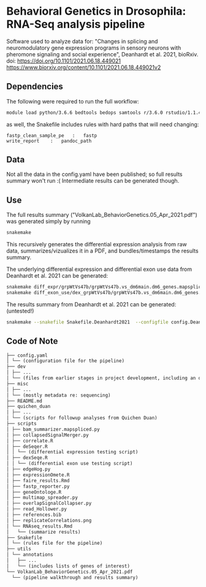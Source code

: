 # Behavioral Genetics in Drosophila: RNA-Seq analysis pipeline

Software used to analyze data for: "Changes in splicing and neuromodulatory gene expression programs in sensory neurons with pheromone signaling and social experience", Deanhardt et al. 2021, bioRxiv. doi: https://doi.org/10.1101/2021.06.18.449021
https://www.biorxiv.org/content/10.1101/2021.06.18.449021v2


## Dependencies

The following were required to run the full workflow:
```bash
module load python/3.6.6 bedtools bedops samtools r/3.6.0 rstudio/1.1.453 bowtie sratoolkit subread
```

as well, the Snakefile includes rules with hard paths that will need changing:
```
fastp_clean_sample_pe	:	fastp
write_report	:	pandoc_path
```


## Data

Not all the data in the config.yaml have been published; so full results summary won't run :( Intermediate results can be generated though.


## Use

The full results summary ("VolkanLab_BehaviorGenetics.05_Apr_2021.pdf") was generated simply by running 

```bash
snakemake
```

This recursively generates the differential expression analysis from raw data, summarizes/vizualizes it in a PDF, and bundles/timestamps the results summary.


The underlying differential expression and differential exon use data from Deanhardt et al. 2021 can be generated:

```bash
snakemake diff_expr/grpWtVs47b/grpWtVs47b.vs_dm6main.dm6_genes.mapspliceMulti.MpBC.itemized.de diff_expr/grpWtVs67d/grpWtVs67d.vs_dm6main.dm6_genes.mapspliceMulti.MpBC.itemized.de diff_expr/grpWtVsFru_smolFru/grpWtVsFru_smolFru.vs_dm6main.dm6_genes.mapspliceMulti.MpBC.itemized.de diff_expr/grpWtVsMut/grpWtVsMut.vs_dm6main.dm6_genes.mapspliceMulti.MpBC.itemized.de 
snakemake diff_exon_use/dex_grpWtVs47b/grpWtVs47b.vs_dm6main.dm6_genes.mapspliceMulti.M.de diff_exon_use/dex_grpWtVs67d/grpWtVs67d.vs_dm6main.dm6_genes.mapspliceMulti.M.de diff_exon_use/dex_grpWtVsFru_smolFru/grpWtVsFru_smolFru.vs_dm6main.dm6_genes.mapspliceMulti.M.de diff_exon_use/dex_grpWtVsMut/grpWtVsMut.vs_dm6main.dm6_genes.mapspliceMulti.M.de
```

The results summary from Deanhardt et al. 2021 can be generated: (untested!)

```bash
snakemake --snakefile Snakefile.Deanhardt2021  --configfile config.Deanhardt2021.yaml 
```






## Code of Note

```html
├── config.yaml
│ └── (configuration file for the pipeline)
├── dev
│ ├── ...
│ └── (files from earlier stages in project development, including an older FAIRE-seq experiment)
├── misc
│ ├── ...
│ └── (mostly metadata re: sequencing)
├── README.md
├── quichen_duan
│ ├── ...
│ └── (scripts for followup analyses from Quichen Duan)
├── scripts
│ ├── bam_summarizer.mapspliced.py
│ ├── collapsedSignalMerger.py
│ ├── correlate.R
│ ├── deSeqer.R
│ │ └── (differential expression testing script)
│ ├── dexSeqe.R
│ │ └── (differential exon use testing script)
│ ├── edgeHog.py
│ ├── expressionOmete.R
│ ├── faire_results.Rmd
│ ├── fastp_reporter.py
│ ├── geneOntologe.R
│ ├── multimap_spreader.py
│ ├── overlapSignalCollapser.py
│ ├── read_Hollower.py
│ ├── references.bib
│ ├── replicateCorrelations.png
│ └── RNAseq_results.Rmd
│   └── (summarize results)
├── Snakefile
│ └── (rules file for the pipeline)
├── utils
│ └── annotations
│   ├── ...
│   └── (includes lists of genes of interest)
└── VolkanLab_BehaviorGenetics.05_Apr_2021.pdf
  └── (pipeline walkthrough and results summary)

```





